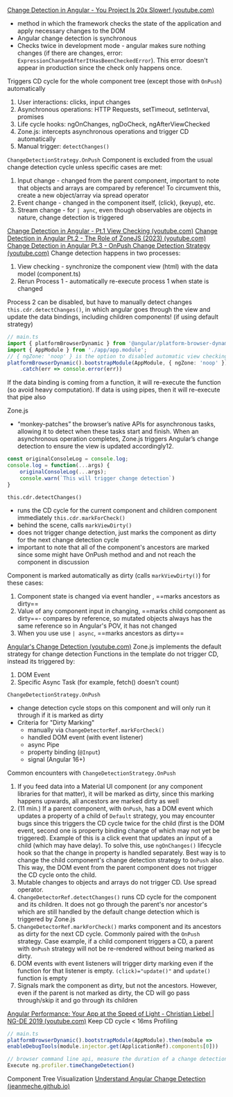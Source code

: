 [Change Detection in Angular - You Project Is 20x Slower! (youtube.com)](https://www.youtube.com/watch?v=-tB-QDrPmuI)
- method in which the framework checks the state of the application and apply necessary changes to the DOM
- Angular change detection is synchronous
- Checks twice in development mode - angular makes sure nothing changes (if there are changes, error: `ExpressionChangedAfterItHasBeenCheckedError`). This error doesn't appear in production since the check only happens once.

Triggers CD cycle for the whole component tree (except those with `OnPush`) automatically
1. User interactions: clicks, input changes
2. Asynchronous operations: HTTP Requests, setTimeout, setInterval, promises
3. Life cycle hooks: ngOnChanges, ngDoCheck, ngAfterViewChecked
4. Zone.js: intercepts asynchronous operations and trigger CD automatically
5. Manual trigger: `detectChanges()`

`ChangeDetectionStrategy.OnPush`
Component is excluded from the usual change detection cycle unless specific cases are met:
1. Input change - changed from the parent component, important to note that objects and arrays are compared by reference! To circumvent this, create a new object/array via spread operator
2. Event change - changed in the component itself, (click), (keyup), etc.
3. Stream change - for `| aync`, even though observables are objects in nature, change detection is triggered 

[Change Detection in Angular - Pt.1 View Checking (youtube.com)](https://www.youtube.com/watch?v=hZOauXaO8Z8)
[Change Detection in Angular Pt.2 - The Role of ZoneJS (2023) (youtube.com)](https://www.youtube.com/watch?v=Ys7xdebd66Y)
[Change Detection in Angular Pt.3 - OnPush Change Detection Strategy (youtube.com)](https://www.youtube.com/watch?v=WAu7omIoerM)
Change detection happens in two processes:
1. View checking - synchronize the component view (html) with the data model (component.ts)
2. Rerun Process 1 - automatically re-execute process 1 when state is changed

Process 2 can be disabled, but have to manually detect changes `this.cdr.detectChanges()`, in which angular goes through the view and update the data bindings, including children components! (if using default strategy)
```ts
// main.ts
import { platformBrowserDynamic } from '@angular/platform-browser-dynamic';
import { AppModule } from './app/app.module';
// { ngZone: 'noop' } is the option to disabled automatic view checking
platformBrowserDynamic().bootstrapModule(AppModule, { ngZone: 'noop' })
    .catch(err => console.error(err))
```
If the data binding is coming from a function, it will re-execute the function (so avoid heavy computation). If data is using pipes, then it will re-execute that pipe also

Zone.js
- “monkey-patches” the browser’s native APIs for asynchronous tasks, allowing it to detect when these tasks start and finish. When an asynchronous operation completes, Zone.js triggers Angular’s change detection to ensure the view is updated accordingly12.
```ts
const originalConsoleLog = console.log;
console.log = function(...args) {
	originalConsoleLog(...args);
	console.warn(`This will trigger change detection`)
}
```

`this.cdr.detectChanges()`
- runs the CD cycle for the current component and children component immediately
`this.cdr.markForCheck()`
- behind the scene, calls `markViewDirty()`
- does not trigger change detection, just marks the component as dirty for the next change detection cycle
- important to note that all of the component's ancestors are marked since some might have OnPush method and and not reach the component in discussion

Component is marked automatically as dirty (calls `markViewDirty()`) for these cases:
1. Component state is changed via event handler , ==marks ancestors as dirty==
2. Value of any component input in changing, ==marks child component as dirty==- compares by reference, so mutated objects always has the same reference so in Angular's POV, it has not changed
3. When you use use `| async`, ==marks ancestors as dirty==

[Angular's Change Detection (youtube.com)](https://www.youtube.com/watch?v=0PJPZ3rLqrY)
Zone.js implements the default strategy for change detection
Functions in the template do not trigger CD, instead its triggered by:
1. DOM Event
2. Specific Async Task (for example, fetch() doesn't count)

`ChangeDetectionStrategy.OnPush `
- change detection cycle stops on this component and will only run it through if it is marked as dirty
- Criteria for "Dirty Marking"
	- manually via `ChangeDetectorRef.markForCheck()`
	- handled DOM event (with event listener)
	- async Pipe
	- property binding (`@Input`)
	- signal (Angular 16+)

Common encounters with `ChangeDetectionStrategy.OnPush`
1. If you feed data into a Material UI component (or any component libraries for that matter), it will be marked as dirty, since this marking happens upwards, all ancestors are marked dirty as well
2. (11 min.) If a parent component, with `OnPush`, has a DOM event which updates a property of a child of `Default` strategy, you may encounter bugs since this triggers the CD cycle twice for the child (first is the DOM event, second one is property binding change of which may not yet be triggered). Example of this is a click event that updates an input of a child (which may have delay).  To solve this, use `ngOnChanges()` lifecycle hook so that the change in property is handled separately.
   Best way is to change the child component's change detection strategy to `OnPush` also. This way, the DOM event from the parent component does not trigger the CD cycle onto the child.
3. Mutable changes to objects and arrays do not trigger CD. Use spread operator.
4. `ChangeDetectorRef.detectChanges()` runs CD cycle for the component and its children. It does not go through the parent's nor ancestor's which are still handled by the default change detection which is triggered by Zone.js
5. `ChangeDetectorRef.markForCheck()` marks component and its ancestors as dirty for the next CD cycle. Commonly paired with the `OnPush` strategy. Case example, if a child component triggers a CD, a parent with `OnPush` strategy will not be re-rendered without being marked as dirty.
6. DOM events with event listeners will trigger dirty marking even if the function for that listener is empty. `(click)="update()"` and `update()` function is empty
7. Signals mark the component as dirty, but not the ancestors. However, even if the parent is not marked as dirty, the CD will go pass through/skip it and go through its children

[Angular Performance: Your App at the Speed of Light - Christian Liebel | NG-DE 2019 (youtube.com)](https://www.youtube.com/watch?v=moUCZoJfhwY)
Keep CD cycle < 16ms
Profiling
```ts
// main.ts
platformBrowserDynamic().bootstrapModule(AppModule).then(mobule => 
enableDebugTools(module.injector.get(ApplicationRef).components[0]))
```

```ts
// browser command line api, measure the duration of a change detection run (500ms or 5 change detection cycles)
Execute ng.profiler.timeChangeDetection()
```

Component Tree Visualization
[Understand Angular Change Detection (jeanmeche.github.io)](https://jeanmeche.github.io/angular-change-detection/)

